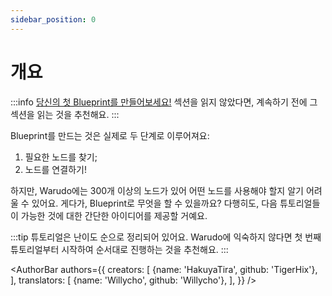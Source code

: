 ```yaml
---
sidebar_position: 0
---
```


# 개요

:::info
[당신의 첫 Blueprint를 만들어보세요!](../understanding-blueprints.md) 섹션을 읽지 않았다면, 계속하기 전에 그 섹션을 읽는 것을 추천해요.
:::

Blueprint를 만드는 것은 실제로 두 단계로 이루어져요:

1. 필요한 노드를 찾기;
2. 노드를 연결하기!

하지만, Warudo에는 300개 이상의 노드가 있어 어떤 노드를 사용해야 할지 알기 어려울 수 있어요. 게다가, Blueprint로 무엇을 할 수 있을까요? 다행히도, 다음 튜토리얼들이 가능한 것에 대한 간단한 아이디어를 제공할 거예요.

:::tip
튜토리얼은 난이도 순으로 정리되어 있어요. Warudo에 익숙하지 않다면 첫 번째 튜토리얼부터 시작하여 순서대로 진행하는 것을 추천해요.
:::

<AuthorBar authors={{
  creators: [
    {name: 'HakuyaTira', github: 'TigerHix'},
  ],
  translators: [
    {name: 'Willycho', github: 'Willycho'},
  ],
}} />
